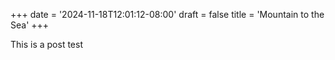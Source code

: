 +++
date = '2024-11-18T12:01:12-08:00'
draft = false
title = 'Mountain to the Sea'
+++

This is a post test
